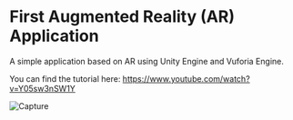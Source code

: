 # First Augmented Reality (AR) Application

A simple application based on AR using Unity Engine and Vuforia Engine.

You can find the tutorial here: https://www.youtube.com/watch?v=Y05sw3nSW1Y

![Capture](https://github.com/user-attachments/assets/e50cd402-87a7-47b9-be94-a3e97046085d)
